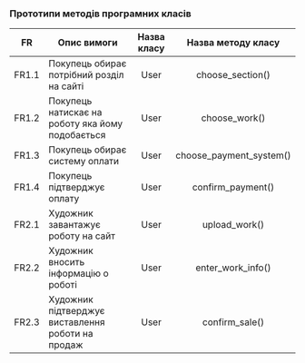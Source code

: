 ### Прототипи методів програмних класів

|FR|Опис вимоги|Назва класу|Назва методу класу|
|-|-|:-:|:-:|
|FR1.1|Покупець обирає потрібний розділ на сайті|User|choose_section()|
|FR1.2|Покупець натискає на роботу яка йому подобається|User|choose_work()|
|FR1.3|Покупець обирає систему оплати|User|choose_payment_system()|
|FR1.4|Покупець підтверджує оплату|User|confirm_payment()|
|FR2.1|Художник завантажує роботу на сайт|User|upload_work()|
|FR2.2|Художник вносить інформацію о роботі|User|enter_work_info()|
|FR2.3|Художник підтверджує виставлення роботи на продаж|User|confirm_sale()|
